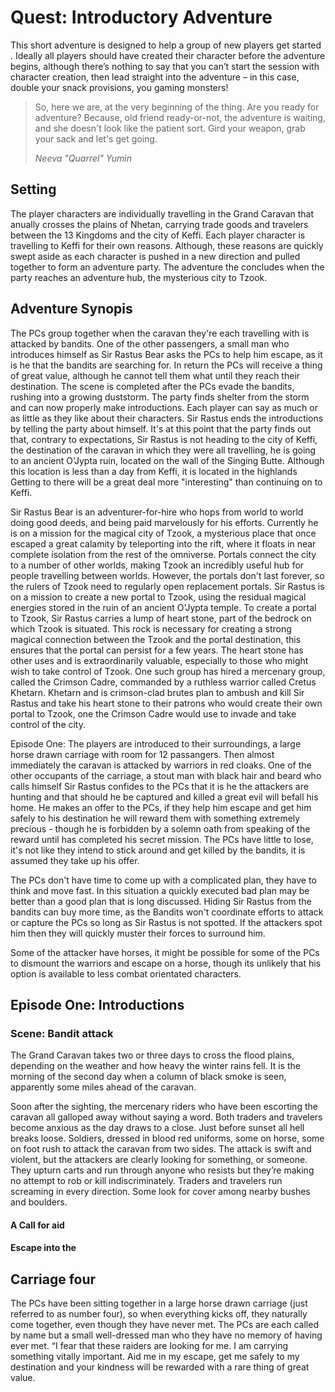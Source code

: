 # Quest: Introductory Adventure

This short adventure is designed to help a group of new players get started . Ideally all players should have created their character before the adventure begins, although there’s nothing to say that you can’t start the session with character creation, then lead straight into the adventure – in this case, double your snack provisions, you gaming monsters!

> So, here we are, at the very beginning of the thing. Are you ready for adventure? Because, old friend ready-or-not, the  adventure is waiting, and she doesn't look like the patient sort. Gird your weapon, grab your sack and let's get going. 
> 
> _Neeva "Quarrel" Yumin_

## Setting

The player characters are individually travelling in the Grand Caravan that anually crosses the plains of Nhetan, carrying trade goods and travelers between the 13 Kingdoms and the city of Keffi. Each player character is travelling to Keffi for their own reasons. Although, these reasons are quickly swept aside as each character is pushed in a new direction and pulled together to form an adventure party. The adventure the concludes when the party reaches an adventure hub, the mysterious city to Tzook.

## Adventure Synopis

The PCs group together when the caravan they're each travelling with is attacked by bandits. One of the other passengers, a small man who introduces himself as Sir Rastus Bear asks the PCs to help him escape, as it is he that the bandits are searching for. In return the PCs will receive a thing of great value, although he cannot tell them what until they reach their destination. The scene is completed after the PCs evade the bandits, rushing into a growing duststorm. The party finds shelter from the storm and can now properly make introductions. Each player can say as much or as little as they like about their characters. Sir Rastus ends the introductions by telling the party about himself. It's at this point that the party finds out that, contrary to expectations, Sir Rastus is not heading to the city of Keffi, the destination of the caravan in which they were all travelling, he is going to an ancient O'Jypta ruin, located on the wall of the Singing Butte. Although this location is less than a day from Keffi, it is located in the highlands Getting to there will be a great deal more "interesting" than continuing on to Keffi.

Sir Rastus Bear is an adventurer-for-hire who hops from world to world doing good deeds, and being paid marvelously for his efforts. Currently he is on a mission for the magical city of Tzook, a mysterious place that once escaped a great calamity by teleporting into the rift, where it floats in near complete isolation from the rest of the omniverse. Portals connect the city to a number of other worlds, making Tzook an incredibly useful hub for people travelling between worlds. However, the portals don't last forever, so the rulers of Tzook need to regularly open replacement portals. Sir Rastus is on a mission to create a new portal to Tzook, using the residual magical energies stored in the ruin of an ancient O'Jypta temple. To create a portal to Tzook, Sir Rastus carries a lump of heart stone, part of the bedrock on which Tzook is situated. This rock is necessary for creating a strong magical connection between the Tzook and the portal destination, this ensures that the portal can persist for a few years. The heart stone has other uses and is extraordinarily valuable, especially to those who might wish to take control of Tzook. One such group has hired a mercenary group, called the Crimson Cadre, commanded by a ruthless warrior called Cretus Khetarn. Khetarn and is crimson-clad brutes plan to ambush and kill Sir Rastus and take his heart stone to their patrons who would create their own portal to Tzook, one the Crimson Cadre would use to invade and take control of the city.

Episode One: The players are introduced to their surroundings, a large horse drawn carriage with room for 12 passangers. Then almost immediately the caravan is attacked by warriors in red cloaks. One of the other occupants of the carriage, a stout man with black hair and beard who calls himself Sir Rastus confides to the PCs that it is he the attackers are hunting and that should he be captured and killed a great evil will befall his home. He makes an offer to the PCs, if they help him escape and get him safely to his destination he will reward them with something extremely precious - though he is forbidden by a solemn  oath from speaking of the reward until has completed his secret mission. The PCs have little to lose, it's not like they intend to stick around and get killed by the bandits, it is assumed they take up his offer.

The PCs don't have time to come up with a complicated plan, they have to think and move fast. In this situation a quickly executed bad plan may be better than a good plan that is long discussed. Hiding Sir Rastus from the bandits can buy more time, as the Bandits won't coordinate efforts to attack or capture the PCs so long as Sir Rastus is not spotted. If the attackers spot him then they will quickly muster their forces to surround him.

Some of the attacker have horses, it might be possible for some of the PCs to dismount the warriors and escape on a horse, though its unlikely that his option is available to less combat orientated characters. 


## Episode One: Introductions

### Scene: Bandit attack

The Grand Caravan takes two or three days to cross the flood plains, depending on the weather and how heavy the winter rains fell. It is the morning of the second day when a column of black smoke is seen, apparently some miles ahead of the caravan.

Soon after the sighting, the mercenary riders who have been escorting the caravan all galloped away without saying a word. Both traders and travelers become anxious as the day draws to a close. Just before sunset all hell breaks loose. Soldiers, dressed in blood red uniforms, some on horse, some on foot rush to attack the caravan from two sides. The attack is swift and violent, but the attackers are clearly looking for something, or someone. They upturn carts and run through anyone who resists but they’re making no attempt to rob or kill indiscriminately. Traders and travelers run screaming in every direction. Some look for cover among nearby bushes and boulders. 

#### A Call for aid


#### Escape into the 

## Carriage four

The PCs have been sitting together in a large horse drawn carriage (just referred to as number four), so when everything kicks off, they naturally come together, even though they have never met.
The PCs are each called by name but a small well-dressed man who they have no memory of having ever met. “I fear that these raiders are looking for me. I am carrying something vitally important. Aid me in my escape, get me safely to my destination and your kindness will be rewarded with a rare thing of great value. 
